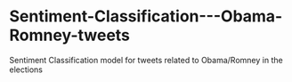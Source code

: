 # Sentiment-Classification---Obama-Romney-tweets
Sentiment Classification model for tweets related to Obama/Romney in the elections
